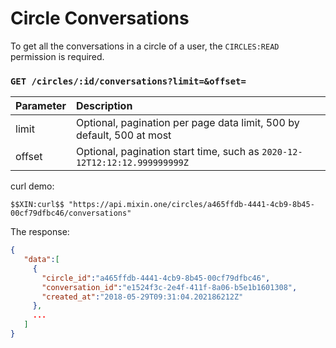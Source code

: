 # Circle Conversations 

To get all the conversations in a circle of a user, the `CIRCLES:READ` permission is required.

### `GET /circles/:id/conversations?limit=&offset=`

| Parameter | Description |
| :----- | :---- |
| limit | Optional, pagination per page data limit, 500 by default, 500 at most|
| offset | Optional, pagination start time, such as `2020-12-12T12:12:12.999999999Z` |

curl demo:

```
$$XIN:curl$$ "https://api.mixin.one/circles/a465ffdb-4441-4cb9-8b45-00cf79dfbc46/conversations"
```

The response:

```json
{
   "data":[
     {
       "circle_id":"a465ffdb-4441-4cb9-8b45-00cf79dfbc46",
       "conversation_id":"e1524f3c-2e4f-411f-8a06-b5e1b1601308",
       "created_at":"2018-05-29T09:31:04.202186212Z"
     },
     ...
   ]
}
```
